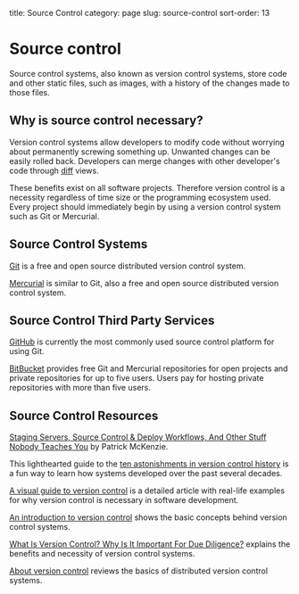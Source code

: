title: Source Control
category: page
slug: source-control
sort-order: 13


# Source control
Source control systems, also known as version control systems, store code
and other static files, such as images, with a history of the changes made to
those files.

## Why is source control necessary?
Version control systems allow developers to modify code without worrying 
about permanently screwing something up. Unwanted changes can be easily rolled
back. Developers can merge changes with other developer's code through 
[diff](http://en.wikipedia.org/wiki/Diff) views. 

These benefits exist on all software projects. Therefore version control is 
a necessity regardless of time size or the programming ecosystem used. Every
project should immediately begin by using a version control system such
as Git or Mercurial.


## Source Control Systems
[Git](http://git-scm.com/) is a free and open source distributed version
control system.

[Mercurial](http://mercurial.selenic.com/) is similar to Git, also a free
and open source distributed version control system.


## Source Control Third Party Services
[GitHub](https://github.com/) is currently the most commonly used source
control platform for using Git.

[BitBucket](https://bitbucket.org/) provides free Git and Mercurial 
repositories for open projects and private repositories for up to five
users. Users pay for hosting private repositories with more than five users.


## Source Control Resources
[Staging Servers, Source Control & Deploy Workflows, And Other Stuff Nobody Teaches You](http://www.kalzumeus.com/2010/12/12/staging-servers-source-control-deploy-workflows-and-other-stuff-nobody-teaches-you/) by Patrick McKenzie.

This lighthearted guide to the 
[ten astonishments in version control history](http://www.flourish.org/blog/?p=397) 
is a fun way to learn how systems developed over the past several decades.

[A visual guide to version control](http://betterexplained.com/articles/a-visual-guide-to-version-control/) 
is a detailed article with real-life examples for why version control is
necessary in software development.

[An introduction to version control](http://guides.beanstalkapp.com/version-control/intro-to-version-control.html) 
shows the basic concepts behind version control systems.

[What Is Version Control? Why Is It Important For Due Diligence?](http://oss-watch.ac.uk/resources/versioncontrol) 
explains the benefits and necessity of version control systems.

[About version control](http://git-scm.com/book/en/Getting-Started-About-Version-Control) 
reviews the basics of distributed version control systems.

